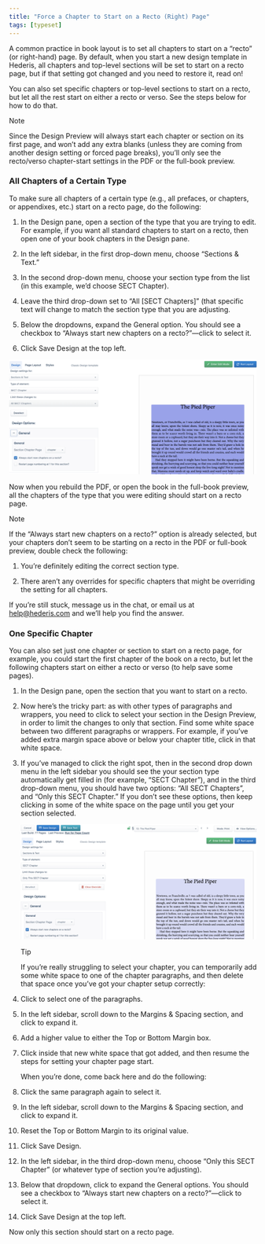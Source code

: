 ```yaml
---
title: "Force a Chapter to Start on a Recto (Right) Page"
tags: [typeset]
---
```

 
<html><body><section data-type="chapter" class="hsecchapter" data-hederis-type="hsecchapter" id="chapter-start-recto" data-pi-attrs="id: chapter-start-recto; data-tags: typeset;" role="doc-chapter" data-tags="typeset" data-author-name=" " data-book-title=" " title="Force a Chapter to Start on a Recto (Right) Page"><p class="hblkp" data-hederis-type="hblkp" id="pNXueGGnM">A common practice in book layout is to set all chapters to start on a &#8220;recto&#8221; (or right-hand) page. By default, when you start a new design template in Hederis, all chapters and top-level sections will be set to start on a recto page, but if that setting got changed and you need to restore it, read on!</p><p class="hblkp" data-hederis-type="hblkp" id="p7SGf23l6">You can also set specific chapters or top-level sections to start on a recto, but let all the rest start on either a recto or verso. See the steps below for how to do that.</p><div class="hwprbox box" data-hederis-type="hwprbox" id="psKKDBgK6" data-type="sidebar"><p class="hblktype" data-hederis-type="hblktype" id="px2itt11y">Note</p><p class="hblkp" data-hederis-type="hblkp" id="plKDYpiIY">Since the Design Preview will always start each chapter or section on its first page, and won&#8217;t add any extra blanks (unless they are coming from another design setting or forced page breaks), you&#8217;ll only see the recto/verso chapter-start settings in the PDF or the full-book preview. </p></div><section class="hwprsubsection" data-hederis-type="hwprsubsection" id="pVIuNcvom" data-type="subsection" title="All Chapters of a Certain Type"><h1 data-hederis-type="hblktitle" class="hblktitle" id="pa8YqtTGO">All Chapters of a Certain Type</h1><p class="hblkp" data-hederis-type="hblkp" id="pi7f4KaZK">To make sure all chapters of a certain type (e.g., all prefaces, or chapters, or appendixes, etc.) start on a recto page, do the following:</p><ol class="hwprnumlist" data-hederis-type="hwprnumlist" id="pQ9J30B4f"><li class="hblkoli" data-hederis-type="hblkoli" id="liDV6NwYto"><p class="hblkoli" data-hederis-type="hblklip" id="pTCVsMst0">In the Design pane, open a section of the type that you are trying to edit. For example, if you want all standard chapters to start on a recto, then open one of your book chapters in the Design pane.</p></li><li class="hblkoli" data-hederis-type="hblkoli" id="liC8wCvLKd"><p class="hblkoli" data-hederis-type="hblklip" id="ps7pLNhFf">In the left sidebar, in the first drop-down menu, choose &#8220;Sections &amp; Text.&#8221;</p></li><li class="hblkoli" data-hederis-type="hblkoli" id="liOMVW4YFw"><p class="hblkoli" data-hederis-type="hblklip" id="pOQzZxCUi">In the second drop-down menu, choose your section type from the list (in this example, we&#8217;d choose SECT Chapter).</p></li><li class="hblkoli" data-hederis-type="hblkoli" id="liw2ElQYVq"><p class="hblkoli" data-hederis-type="hblklip" id="p8xmyjY9l">Leave the third drop-down set to &#8220;All [SECT Chapters]&#8221; (that specific text will change to match the section type that you are adjusting.</p></li><li class="hblkoli" data-hederis-type="hblkoli" id="libJTUEnHq"><p class="hblkoli" data-hederis-type="hblklip" id="pLU7EwyNb">Below the dropdowns, expand the General option. You should see a checkbox to &#8220;Always start new chapters on a recto?&#8221;&#8212;click to select it.</p></li><li class="hblkoli" data-hederis-type="hblkoli" id="liWsi6E6cy"><p class="hblkoli" data-hederis-type="hblklip" id="pUcO1Eh2h">Click Save Design at the top left.</p></li></ol><img data-hederis-type="hblkimg" class="hblkimg" id="pR8Rw4uJ7" src="/images/recto1.png" data-img-src="/images/recto1.png"/><p class="hblkp" data-hederis-type="hblkp" id="pjeyQCsZ3">Now when you rebuild the PDF, or open the book in the full-book preview, all the chapters of the type that you were editing should start on a recto page.</p><div class="hwprbox box" data-hederis-type="hwprbox" id="p5bE6jB1s" data-type="sidebar"><p class="hblktype" data-hederis-type="hblktype" id="pyTo4LkNi">Note</p><p class="hblkp" data-hederis-type="hblkp" id="pIgZJJXAl">If the &#8220;Always start new chapters on a recto?&#8221; option is already selected, but your chapters don&#8217;t seem to be starting on a recto in the PDF or full-book preview, double check the following:</p><ol class="hwprnumlist" data-hederis-type="hwprnumlist" id="pUyLYMYeW"><li class="hblkoli" data-hederis-type="hblkoli" id="liUiPeKQVT"><p class="hblkoli" data-hederis-type="hblklip" id="pn5ig5ni5">You&#8217;re definitely editing the correct section type.</p></li><li class="hblkoli" data-hederis-type="hblkoli" id="liIsPSopPW"><p class="hblkoli" data-hederis-type="hblklip" id="p9y0PZT6M">There aren&#8217;t any overrides for specific chapters that might be overriding the setting for all chapters.</p></li></ol><p class="hblkp" data-hederis-type="hblkp" id="pxkmLFo9N">If you&#8217;re still stuck, message us in the chat, or email us at <a href="mailto:help@hederis.com" class="hspana" data-hederis-type="hspana" id="p2z2UX5OG">help@hederis.com</a> and we&#8217;ll help you find the answer.</p></div></section><section class="hwprsubsection" data-hederis-type="hwprsubsection" id="pziW61zq2" data-type="subsection" title="One Specific Chapter"><h1 data-hederis-type="hblktitle" class="hblktitle" id="ph5mx2paa">One Specific Chapter</h1><p class="hblkp" data-hederis-type="hblkp" id="p0omayaTS">You can also set just one chapter or section to start on a recto page, for example, you could start the first chapter of the book on a recto, but let the following chapters start on either a recto or verso (to help save some pages).</p><ol class="hwprnumlist" data-hederis-type="hwprnumlist" id="p7UJ2no5r"><li class="hblkoli" data-hederis-type="hblkoli" id="lin7WHBfl0"><p class="hblkoli" data-hederis-type="hblklip" id="pLcIBXWfa">In the Design pane, open the section that you want to start on a recto.</p></li><li class="hblkoli" data-hederis-type="hblkoli" id="libK1TSaJU"><p class="hblkoli" data-hederis-type="hblklip" id="p0Nhj97RG">Now here&#8217;s the tricky part: as with other types of paragraphs and wrappers, you need to click to select your section in the Design Preview, in order to limit the changes to only that section. Find some white space between two different paragraphs or wrappers. For example, if you&#8217;ve added extra margin space above or below your chapter title, click in that white space.</p></li><li class="hblkoli" data-hederis-type="hblkoli" id="liEIjAFUc9"><p class="hblkoli" data-hederis-type="hblklip" id="pgdDmfZAn">If you&#8217;ve managed to click the right spot, then in the second drop down menu in the left sidebar you should see the your section type automatically get filled in (for example, &#8220;SECT Chapter&#8221;), and in the third drop-down menu, you should have two options: &#8220;All SECT Chapters&#8221;, and &#8220;Only this SECT Chapter.&#8221; If you don&#8217;t see these options, then keep clicking in some of the white space on the page until you get your section selected.</p><img data-hederis-type="hblkimg" class="hblkimg" id="prHi2truS" src="/images/recto2.png" data-img-src="/images/recto2.png"/><div class="hwprbox box" data-hederis-type="hwprbox" id="pT7En7gfu" data-type="sidebar"><p class="hblktype" data-hederis-type="hblktype" id="pgqk7hizA">Tip</p><p class="hblkp" data-hederis-type="hblkp" id="pF2GDhqhK">If you&#8217;re really struggling to select your chapter, you can temporarily add some white space to one of the chapter paragraphs, and then delete that space once you&#8217;ve got your chapter setup correctly:</p><li class="hblkoli" data-hederis-type="hblkoli" id="li5UbtINSG"><p class="hblkoli" data-hederis-type="hblklip" id="pgdtPQ7uj">Click to select one of the paragraphs.</p></li><li class="hblkoli" data-hederis-type="hblkoli" id="lipmYdvlQF"><p class="hblkoli" data-hederis-type="hblklip" id="pIhFWU8T9">In the left sidebar, scroll down to the Margins &amp; Spacing section, and click to expand it.</p></li><li class="hblkoli" data-hederis-type="hblkoli" id="liRUeJnSLj"><p class="hblkoli" data-hederis-type="hblklip" id="poeJCNwiy">Add a higher value to either the Top or Bottom Margin box.</p></li><li class="hblkoli" data-hederis-type="hblkoli" id="liKNt6znMI"><p class="hblkoli" data-hederis-type="hblklip" id="p7aa5hqOW">Click inside that new white space that got added, and then resume the steps for setting your chapter page start. </p><p class="hblkp" data-hederis-type="hblkp" id="pgPj6C3qQ">When you&#8217;re done, come back here and do the following:</p></li><li class="hblkoli" data-hederis-type="hblkoli" id="liX63ItyyB"><p class="hblkoli" data-hederis-type="hblklip" id="p3QJyNITs">Click the same paragraph again to select it.</p></li><li class="hblkoli" data-hederis-type="hblkoli" id="liK5twQxDG"><p class="hblkoli" data-hederis-type="hblklip" id="pJbf8sYUK">In the left sidebar, scroll down to the Margins &amp; Spacing section, and click to expand it.</p></li><li class="hblkoli" data-hederis-type="hblkoli" id="li7fPDwj1L"><p class="hblkoli" data-hederis-type="hblklip" id="piTaYOWfI">Reset the Top or Bottom Margin to its original value.</p></li><li class="hblkoli" data-hederis-type="hblkoli" id="liqaiaRe3n"><p class="hblkoli" data-hederis-type="hblklip" id="pznMISSiH">Click Save Design.</p></li></div></li><li class="hblkoli" data-hederis-type="hblkoli" id="li3nCEaJSE"><p class="hblkoli" data-hederis-type="hblklip" id="pnkd7pRKy">In the left sidebar, in the third drop-down menu, choose &#8220;Only this SECT Chapter&#8221; (or whatever type of section you&#8217;re adjusting).</p></li><li class="hblkoli" data-hederis-type="hblkoli" id="liJmmBXOwP"><p class="hblkoli" data-hederis-type="hblklip" id="pPJqehraG">Below that dropdown, click to expand the General options. You should see a checkbox to &#8220;Always start new chapters on a recto?&#8221;&#8212;click to select it.</p></li><li class="hblkoli" data-hederis-type="hblkoli" id="liGOHiQnCH"><p class="hblkoli" data-hederis-type="hblklip" id="pLEGNussQ">Click Save Design at the top left.</p></li></ol><p class="hblkp" data-hederis-type="hblkp" id="pif7sKmAA">Now only this section should start on a recto page.</p></section></section></body></html>

